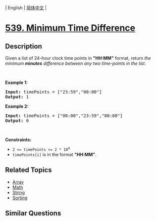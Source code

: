 
| English | [简体中文](README.md) |

# [539. Minimum Time Difference](https://leetcode-cn.com/problems/minimum-time-difference/)

## Description

Given a list of 24-hour clock time points in <strong>&quot;HH:MM&quot;</strong> format, return <em>the minimum <b>minutes</b> difference between any two time-points in the list</em>.
<p>&nbsp;</p>
<p><strong>Example 1:</strong></p>
<pre><strong>Input:</strong> timePoints = ["23:59","00:00"]
<strong>Output:</strong> 1
</pre><p><strong>Example 2:</strong></p>
<pre><strong>Input:</strong> timePoints = ["00:00","23:59","00:00"]
<strong>Output:</strong> 0
</pre>
<p>&nbsp;</p>
<p><strong>Constraints:</strong></p>

<ul>
	<li><code>2 &lt;= timePoints &lt;= 2 * 10<sup>4</sup></code></li>
	<li><code>timePoints[i]</code> is in the format <strong>&quot;HH:MM&quot;</strong>.</li>
</ul>


## Related Topics

- [Array](https://leetcode-cn.com/tag/array)
- [Math](https://leetcode-cn.com/tag/math)
- [String](https://leetcode-cn.com/tag/string)
- [Sorting](https://leetcode-cn.com/tag/sorting)

## Similar Questions


